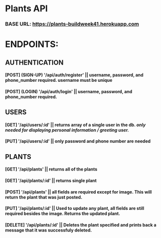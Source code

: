 # Plants API

### BASE URL: https://plants-buildweek41.herokuapp.com

# ENDPOINTS:

## AUTHENTICATION

#### [**POST**] (SIGN-UP) '/api/auth/register' || username, password, and phone_number required. username must be unique

#### [**POST**] (LOGIN) '/api/auth/login' || username, password, and phone_number required.

## USERS

#### [**GET**] '/api/users/:id' || returns array of a single user in the db. _only needed for displaying personal information / greeting user._

#### [**PUT**] '/api/users/:id' || only password and phone number are needed

## PLANTS

#### [**GET**] '/api/plants' || returns all of the plants

#### [**GET**] '/api/plants/:id' || returns single plant

#### [**POST**] '/api/plants' || all fields are required except for image. This will return the plant that was just posted.

#### [**PUT**] '/api/plants/:id' || Used to update any plant, all fields are still required besides the image. Returns the updated plant.

#### [**DELETE**] '/api/plants/:id' || Deletes the plant specified and prints back a message that it was successfuly deleted.
